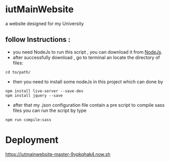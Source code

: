 # iutMainWebsite
a website designed for my University

## follow Instructions :

* you need NodeJs to run this script , you can download it from  [NodeJs](https://nodejs.org/en/download/).
* after successfully download , go to terminal an locate the directory of files:
```
cd to/path/
```
* then you need to install some nodeJs in this project which can done by
```
npm install live-server --save-dev
npm install jquery --save
```
* after that my .json configuration file contain a pre script to compile sass files you can run the script by type
```
npm run compile:sass
```
 # Deployment
 https://iutmainwebsite-master-9ypkqhak4.now.sh
